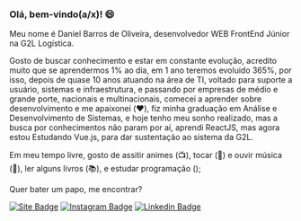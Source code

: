 ### Olá, bem-vindo(a/x)! 😄

Meu nome é Daniel Barros de Oliveira, desenvolvedor WEB FrontEnd Júnior na G2L Logística.

Gosto de buscar conhecimento e estar em constante evolução, acredito muito que se aprendermos 1% ao dia, em 1 ano teremos evoluido 365%, por isso, depois de quase 10 anos atuando na área de TI, voltado para suporte a usuário, sistemas e infraestrutura, e passando por empresas de médio e grande porte, nacionais e multinacionais, comecei a aprender sobre desenvolvimento e me apaixonei (❤️), fiz minha graduação em Análise e Desenvolvimento de Sistemas, e hoje tenho meu sonho realizado, mas a busca por conhecimentos não param por aí, aprendi ReactJS, mas agora estou Estudando Vue.js, para dar sustentação ao sistema da G2L.

Em meu tempo livre, gosto de assitir animes (📺), tocar (🎸) e ouvir música (🎵), ler alguns livros (📚), e estudar programação ();

Quer bater um papo, me encontrar?

[![Site Badge](https://img.shields.io/badge/Site-danieloliveira.info-black)](http://danieloliveira.info/)
[![Instagram Badge](https://img.shields.io/badge/-Instagram-red?style=flat-square&labelColor=red&logo=instagram&logoColor=white&link=https://www.instagram.com/danieloliveira_dev/)](https://www.instagram.com/danieloliveira_dev/)
[![Linkedin Badge](https://img.shields.io/badge/-LinkedIn-blue?style=flat-square&logo=Linkedin&logoColor=white&link=https://www.linkedin.com/in/danielbarrosdeoliveira/)](https://www.linkedin.com/in/danielbarrosdeoliveira/)
